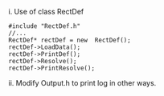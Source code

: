 i. Use of class RectDef 

	#include "RectDef.h"
	//...
	RectDef* rectDef = new  RectDef();
	rectDef->LoadData();
	rectDef->PrintDef();
	rectDef->Resolve();
	rectDef->PrintResolve();

ii. Modify Output.h to print log in other ways.
